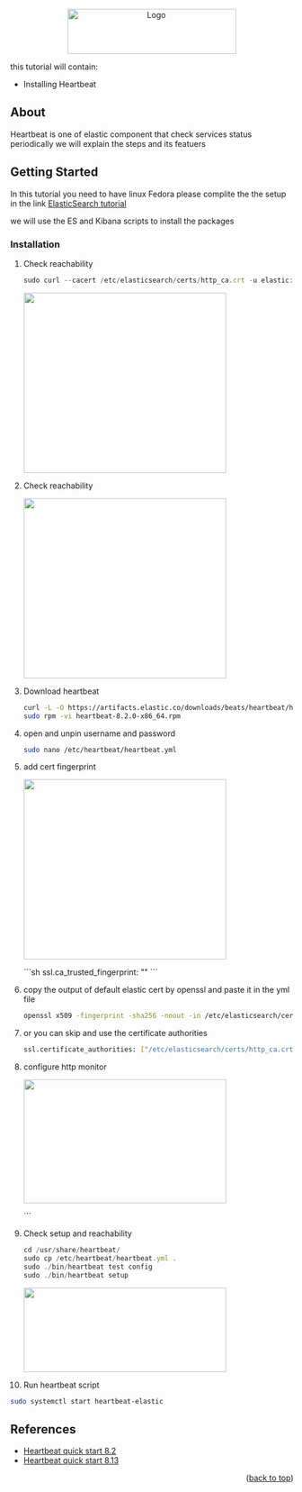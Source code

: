 <a name="readme-top">

<!-- PROJECT LOGO -->
<br />
<div align="center">
  <a href="https://github.com/othneildrew/Best-README-Template">
    <img src="https://images.contentstack.io/v3/assets/bltefdd0b53724fa2ce/blt3e2c7bebbae51138/6568a0834c0b9a3624d5582a/logo-tagline-white.svg" alt="Logo" width="300" height="80">
  </a>
</div>
</a>

this tutorial will contain:
* Installing Heartbeat





<!-- ABOUT THE PROJECT -->
## About 
Heartbeat is one of elastic component that check services status periodically we will explain the steps and its featuers




<!-- GETTING STARTED -->
## Getting Started

In this tutorial you need to have linux Fedora please complite the the setup in the link [ElasticSearch tutorial](https://github.com/wildcard-94/ElasticSearch)

we will use the ES and Kibana scripts to install the packages


### Installation

1. Check reachability   
   ```js
   sudo curl --cacert /etc/elasticsearch/certs/http_ca.crt -u elastic:$ELASTIC_PASSWORD https://localhost:9200
   ```
    <p>
    <img width="360" height="320" src="https://i.imgur.com/lc1Fuki.png" >
    </p>

2. Check reachability   
    <p>
    <img width="360" height="320" src="https://imgur.com/TeUwsZ6.png" >
    </p>
    
3. Download heartbeat 
   ```sh
   curl -L -O https://artifacts.elastic.co/downloads/beats/heartbeat/heartbeat-8.2.0-x86_64.rpm
   sudo rpm -vi heartbeat-8.2.0-x86_64.rpm
   ```
4. open and unpin username and password
   ```sh
   sudo nano /etc/heartbeat/heartbeat.yml
   ```

5. add cert fingerprint 
    <p>
    <img width="360" height="320" src="https://imgur.com/TstXxyH.png" >
    </p>
   ```sh
   ssl.ca_trusted_fingerprint: "<es cert fingerprint>"
   ```
   
6. copy the output of default elastic cert by openssl and paste it in the yml file
   ```sh
   openssl x509 -fingerprint -sha256 -noout -in /etc/elasticsearch/certs/http_ca.crt | awk --field-separator="=" '{print $2}' | sed 's/://g'
   ```
7. or you can skip and use the certificate authorities  
   ```sh
   ssl.certificate_authorities: ["/etc/elasticsearch/certs/http_ca.crt"]
   ```
8. configure http monitor 
    <p>
    <img width="360" height="220" src="https://imgur.com/5weblck.png" >
    </p>
   ```
9. Check setup and reachability
   ```js
   cd /usr/share/heartbeat/
   sudo cp /etc/heartbeat/heartbeat.yml .
   sudo ./bin/heartbeat test config
   sudo ./bin/heartbeat setup
   ```
    <p>
    <img width="360" height="150" src="https://imgur.com/JMGUs8V.png" >
    </p>
10. Run heartbeat script
   ```sh
   sudo systemctl start heartbeat-elastic
   ```




## References

* [Heartbeat quick start 8.2](https://www.elastic.co/guide/en/beats/heartbeat/8.2/heartbeat-installation-configuration.html)
* [Heartbeat quick start 8.13](https://www.elastic.co/guide/en/beats/heartbeat/8.13/heartbeat-installation-configuration.html)


<p align="right">(<a href="#readme-top">back to top</a>)</p>




